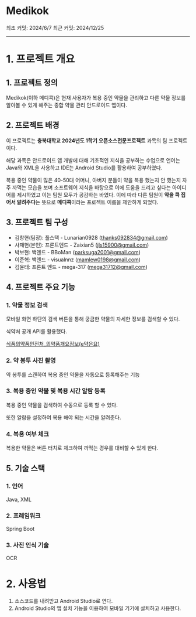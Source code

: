 # Medikok

최초 커밋: 2024/6/7   최근 커밋: 2024/12/25

---

# 1. 프로젝트 개요

## 1. 프로젝트 정의

Medikok(이하 메디콕)은 현재 사용자가 복용 중인 약물을 관리하고 다른 약물 정보를 알아볼 수 있게 해주는 종합 약물 관리 안드로이드 앱이다.

## 2. 프로젝트 배경

이 프로젝트는 **충북대학교 2024년도 1학기 오픈소스전문프로젝트** 과목의 팀 프로젝트이다.

해당 과목은 안드로이드 앱 개발에 대해 기초적인 지식을 공부하는 수업으로 언어는 Java와 XML을 사용하고 IDE는 Android Studio를 활용하여 공부하였다.

복용 중인 약물이 많은 40-50대 어머니, 아버지 분들이 약을 복용 했는지 안 했는지 자주 까먹는 모습을 보며 소프트웨어 지식을 바탕으로 이에 도움을 드리고 싶다는 아이디어를 제시하였고 이는 팀원 모두가 공감하는 바였다. 이에 따라 다른 팀원이 **약을 콕 집어서 알려주다**는 뜻으로 **메디콕**이라는 프로젝트 이름을 제안하게 되었다.

## 3. 프로젝트 팀 구성

- 김창현(팀장): 풀스택 - Lunarian0928 (thanks092834@gmail.com)
- 사재헌(본인): 프론트엔드 - Zaixian5 (jls15900@gmail.com)
- 박보현: 백엔드 - BBoMan (parksuga2001@gmail.com)
- 이준혁: 백엔드 - visualnnz (mamlew0198@gmail.com)
- 김윤태: 프론트 엔드 - mega-317 (mega31712@gmail.com)

## 4. 프로젝트 주요 기능

### 1. 약물 정보 검색

모바일 화면 하단의 검색 버튼을 통해 궁금한 약물의 자세한 정보를 검색할 수 있다.

식약처 공개 API를 활용했다.

[식품의약품안전처_의약품개요정보(e약은요)](https://www.data.go.kr/data/15075057/openapi.do)

### 2. 약 봉투 사진 촬영

약 봉투를 스캔하여 복용 중인 약물을 자동으로 등록해주는 기능

### 3. 복용 중인 약물 및 복용 시간 알람 등록

복용 중인 약물을 검색하여 수동으로 등록 할 수 있다.

또한 알람을 설정하여 복용 해야 되는 시간을 알려준다.

### 4. 복용 여부 체크

복용한 약물은 버튼 터치로 체크하여 까먹는 경우를 대비할 수 있게 한다.

## 5. 기술 스택

### 1. 언어

Java, XML

### 2. 프레임워크

Spring Boot

### 3. 사진 인식 기술

OCR

# 2. 사용법

1. 소스코드를 내려받고 Android Studio로 연다.
2. Android Studio의 앱 설치 기능을 이용하여 모바일 기기에 설치하고 사용한다.
